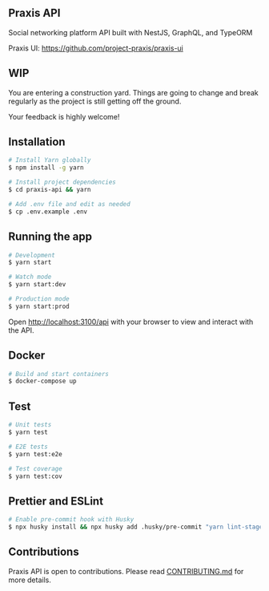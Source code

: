 ## Praxis API

Social networking platform API built with NestJS, GraphQL, and TypeORM

Praxis UI: https://github.com/project-praxis/praxis-ui

## WIP

You are entering a construction yard. Things are going to change and break regularly as the project is still getting off the ground.

Your feedback is highly welcome!

## Installation

```bash
# Install Yarn globally
$ npm install -g yarn

# Install project dependencies
$ cd praxis-api && yarn

# Add .env file and edit as needed
$ cp .env.example .env
```

## Running the app

```bash
# Development
$ yarn start

# Watch mode
$ yarn start:dev

# Production mode
$ yarn start:prod
```

Open [http://localhost:3100/api](http://localhost:3100/api) with your browser to view and interact with the API.

## Docker

```bash
# Build and start containers
$ docker-compose up
```

## Test

```bash
# Unit tests
$ yarn test

# E2E tests
$ yarn test:e2e

# Test coverage
$ yarn test:cov
```

## Prettier and ESLint

```bash
# Enable pre-commit hook with Husky
$ npx husky install && npx husky add .husky/pre-commit "yarn lint-staged"
```

## Contributions

Praxis API is open to contributions. Please read [CONTRIBUTING.md](https://github.com/praxis-project/praxis-api/blob/main/CONTRIBUTING.md) for more details.
